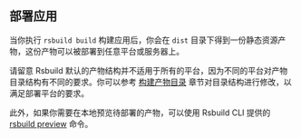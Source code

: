 ## 部署应用

当你执行 `rsbuild build` 构建应用后，你会在 `dist` 目录下得到一份静态资源产物，这份产物可以被部署到任意平台或服务器上。

请留意 Rsbuild 默认的产物结构并不适用于所有的平台，因为不同的平台对产物目录结构有不同的要求。你可以参考 [构建产物目录](/guide/basic/output-files) 章节对目录结构进行修改，以满足部署平台的要求。

此外，如果你需要在本地预览待部署的产物，可以使用 Rsbuild CLI 提供的 [rsbuild preview](/guide/basic/cli#rsbuild-preview) 命令。
